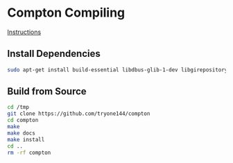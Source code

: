 # Compton Compiling

[Instructions](https://github.com/tryone144/compton/blob/dual_kawase/README.md#how-to-build)

## Install Dependencies
```bash
sudo apt-get install build-essential libdbus-glib-1-dev libgirepository1.0-dev freeglut3-dev asciidoc libconfig-dev libdmx-dev libdrm-common libdrm-dev libxcomposite-dev libxdamage-dev libxrender-dev libxinerama-dev libxrandr-dev x11proto-xinerama-dev
```

## Build from Source
```bash
cd /tmp
git clone https://github.com/tryone144/compton
cd compton
make
make docs
make install
cd ..
rm -rf compton
```
